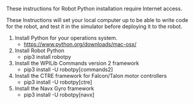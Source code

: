 These instructions for Robot Python installation require Internet access.

These Instructions will set your local computer up to be able to write code for the robot, and test it in the simulator before deploying it to the robot.
1. Install Python for your operations system.
   * https://www.python.org/downloads/mac-osx/
1. Install Robot Python
   * pip3 install robotpy
1. Install the WPILib Commands version 2 framework
   * pip3 install -U robotpy[commands2]
1. Install the CTRE framework for Falcon/Talon motor controllers
   * pip3 install -U robotpy[ctre]
1. Install the Navx Gyro framework
   * pip3 install -U robotpy[navx]
